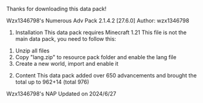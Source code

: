 Thanks for downloading this data pack!

Wzx1346798's Numerous Adv Pack 2.1.4.2 [27.6.0]
Author: wzx1346798

1. Installation
This data pack requires Minecraft 1.21
This file is not the main data pack, you need to follow this:
1) Unzip all files
2) Copy "lang.zip" to resource pack folder and enable the lang file
3) Create a new world, import and enable it

2. Content
This data pack added over 650 advancements and brought the total up to 962+14 (total 976)

Wzx1346798's NAP
Updated on 2024/6/27
